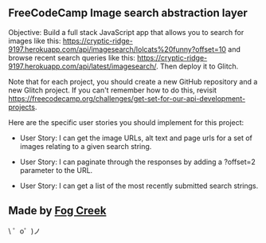 ## FreeCodeCamp Image search abstraction layer
Objective: Build a full stack JavaScript app that allows you to search for images like this: https://cryptic-ridge-9197.herokuapp.com/api/imagesearch/lolcats%20funny?offset=10 and browse recent search queries like this: https://cryptic-ridge-9197.herokuapp.com/api/latest/imagesearch/. Then deploy it to Glitch.

Note that for each project, you should create a new GitHub repository and a new Glitch project. If you can't remember how to do this, revisit https://freecodecamp.org/challenges/get-set-for-our-api-development-projects.

Here are the specific user stories you should implement for this project:

* User Story: I can get the image URLs, alt text and page urls for a set of images relating to a given search string.

* User Story: I can paginate through the responses by adding a ?offset=2 parameter to the URL.

* User Story: I can get a list of the most recently submitted search strings.


Made by [Fog Creek](https://fogcreek.com/)
-------------------

\ ゜o゜)ノ
